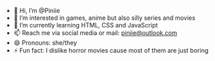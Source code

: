 - 👋 Hi, I’m @Piniie
- 👀 I’m interested in games, anime but also silly series and movies
- 🌱 I’m currently learning HTML, CSS and JavaScript
- 📫 Reach me via social media or mail: piniie@outlook.com
- 😄 Pronouns: she/they
- ⚡ Fun fact: I dislike horror movies cause most of them are just boring
